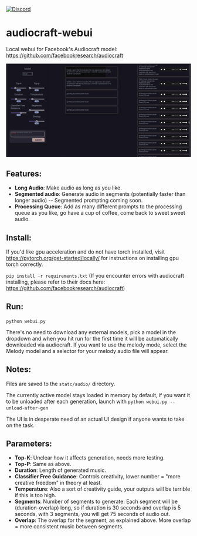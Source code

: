 [![Discord](https://img.shields.io/discord/232596713892872193?logo=discord)](https://discord.gg/2JhHVh7CGu)

# audiocraft-webui
Local webui for Facebook's Audiocraft model: <https://github.com/facebookresearch/audiocraft>

![](https://github.com/CoffeeVampir3/audiocraft-webui/blob/1a1390e2842a7eaa8de376503abb51fbfad233ca/preview.png)

## Features:

- **Long Audio**: Make audio as long as you like.
- **Segmented audio**: Generate audio in segments (potentially faster than longer audio) -- Segmented prompting coming soon.
- **Processing Queue**: Add as many different prompts to the processing queue as you like, go have a cup of coffee, come back to sweet sweet audio.

## Install:

If you'd like gpu acceleration and do not have torch installed, visit https://pytorch.org/get-started/locally/ for instructions on installing gpu torch correctly.

`pip install -r requirements.txt`
(If you encounter errors with audiocraft installing, please refer to their docs here: <https://github.com/facebookresearch/audiocraft>)

## Run:
`python webui.py`

There's no need to download any external models, pick a model in the dropdown and when you hit run for the first time it will be automatically downloaded via audiocraft. If you want to use the melody mode, select the Melody model and a selector for your melody audio file will appear.

## Notes:
Files are saved to the `statc/audio/` directory.

The currently active model stays loaded in memory by default, if you want it to be unloaded after each generation, launch with `python webui.py --unload-after-gen`

The UI is in desperate need of an actual UI design if anyone wants to take on the task.

## Parameters:

- **Top-K**: Unclear how it affects generation, needs more testing.
- **Top-P**: Same as above.
- **Duration**: Length of generated music.
- **Classifier Free Guidance**: Controls creativity, lower number = "more creative freedom" in theory at least.
- **Temperature**: Also a sort of creativity guide, your outputs will be terrible if this is too high.
- **Segments**: Number of segments to generate. Each segment will be (duration-overlap) long, so if duration is 30 seconds and overlap is 5 seconds, with 3 segments, you will get 75 seconds of audio out.
- **Overlap**: The overlap for the segment, as explained above. More overlap = more consistent music between segments.
